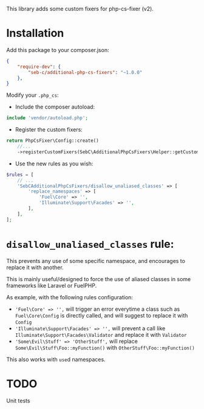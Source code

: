 This library adds some custom fixers for php-cs-fixer (v2).

Installation
============

Add this package to your composer.json:
```json
{
    "require-dev": {
        "seb-c/additional-php-cs-fixers": "~1.0.0"
    },
}
```

Modify your `.php_cs`:

- Include the composer autoload:
```php
include 'vendor/autoload.php';
```

- Register the custom fixers:
```php
return PhpCsFixer\Config::create()
    //...
    ->registerCustomFixers(SebC\AdditionalPhpCsFixers\Helper::getCustomFixers())
```

- Use the new rules as you wish:
```php
$rules = [
    // ...
    'SebCAdditionalPhpCsFixers/disallow_unaliased_classes' => [
        'replace_namespaces' => [
            'Fuel\Core' => '',
            'Illuminate\Support\Facades' => '',
        ],
    ],
];
```

`disallow_unaliased_classes` rule:
==================================

This prevents any use of some specific namespace, and encourages to replace it with another.

This is mainly useful/designed to force the use of aliased classes in some frameworks like Laravel or FuelPHP.

As example, with the following rules configuration:
- `'Fuel\Core' => '',` will trigger an error everytime a class such as `Fuel\Core\Config` is directly called, and will suggest to replace it with `Config`
- `'Illuminate\Support\Facades' => '',` will prevent a call like `Illuminate\Support\Facades\Validator` and replace it with `Validator`
- `'Some\Evil\Stuff' => 'OtherStuff',` will replace `Some\Evil\Stuff\Foo::myFunction()` with `OtherStuff\Foo::myFunction()`

This also works with `use`d namespaces.


TODO
====

Unit tests
